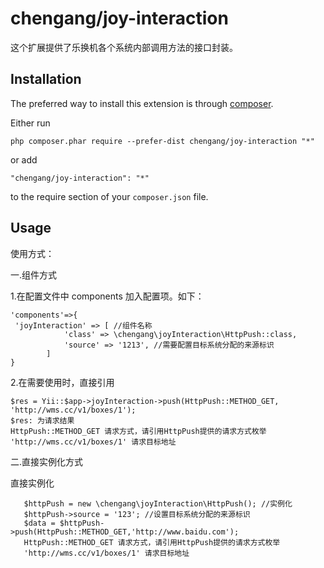 chengang/joy-interaction
========================
这个扩展提供了乐换机各个系统内部调用方法的接口封装。

Installation
------------

The preferred way to install this extension is through [composer](http://getcomposer.org/download/).

Either run

```
php composer.phar require --prefer-dist chengang/joy-interaction "*"
```

or add

```
"chengang/joy-interaction": "*"
```

to the require section of your `composer.json` file.


Usage
-----
使用方式：

一.组件方式

1.在配置文件中 components 加入配置项。如下：
```
'components'=>{
 'joyInteraction' => [ //组件名称
            'class' => \chengang\joyInteraction\HttpPush::class, 
            'source' => '1213', //需要配置目标系统分配的来源标识
        ]
}
```
2.在需要使用时，直接引用
```
$res = Yii::$app->joyInteraction->push(HttpPush::METHOD_GET, 'http://wms.cc/v1/boxes/1');
$res: 为请求结果
HttpPush::METHOD_GET 请求方式，请引用HttpPush提供的请求方式枚举
'http://wms.cc/v1/boxes/1' 请求目标地址
```
二.直接实例化方式

直接实例化
```
   $httpPush = new \chengang\joyInteraction\HttpPush(); //实例化
   $httpPush->source = '123'; //设置目标系统分配的来源标识
   $data = $httpPush->push(HttpPush::METHOD_GET,'http://www.baidu.com');
   HttpPush::METHOD_GET 请求方式，请引用HttpPush提供的请求方式枚举
   'http://wms.cc/v1/boxes/1' 请求目标地址
```